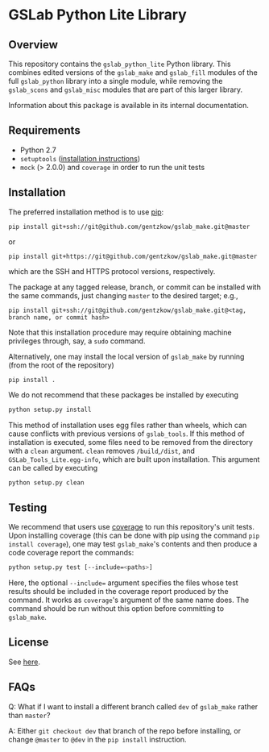# GSLab Python Lite Library

Overview
--------
This repository contains the `gslab_python_lite` Python library. This combines edited versions of the `gslab_make` and `gslab_fill` modules of the full `gslab_python` library into a single module, while removing the `gslab_scons` and `gslab_misc` modules that are part of this larger library.

Information about this package is available in its internal documentation. 

Requirements
------------
- Python 2.7 
- `setuptools` ([installation instructions](https://packaging.python.org/installing/))
- `mock` (> 2.0.0) and `coverage` in order to run the unit tests 

Installation
------------

The preferred installation method is to use [pip](https://pypi.python.org/pypi/pip):
```
pip install git+ssh://git@github.com/gentzkow/gslab_make.git@master
```
or
```
pip install git+https://git@github.com/gentzkow/gslab_make.git@master
```
which are the SSH and HTTPS protocol versions, respectively.

The package at any tagged release, branch, or commit can be installed with the same commands, just changing `master` to the desired target; e.g., 
```
pip install git+ssh://git@github.com/gentzkow/gslab_make.git@<tag, branch name, or commit hash>
```


Note that this installation procedure may require obtaining machine privileges through,
say, a `sudo` command.


Alternatively, one may install the local version of `gslab_make` by running (from the root of the repository)

```
pip install .
```

We do not recommend that these packages be installed by executing
```bash
python setup.py install
```
This method of installation uses egg files rather than wheels, which can cause conflicts with previous versions of `gslab_tools`. If this method of installation is executed, some files need to be removed from the directory with a `clean` argument. `clean` removes `/build`,`/dist`, and `GSLab_Tools_Lite.egg-info`, which are built upon installation. This argument can be called by executing 

```bash
python setup.py clean
```


Testing
-------

We recommend that users use [coverage](https://pypi.python.org/pypi/coverage/) 
to run this repository's unit tests. Upon installing coverage (this can be done with
pip using the command `pip install coverage`), one may test `gslab_make`'s contents
and then produce a code coverage report the commands:

```bash
python setup.py test [--include=<paths>]
```

Here, the optional `--include=` argument specifies the files whose test results
should be included in the coverage report produced by the command. 
It works as `coverage`'s argument of the same name does. The command should be
run without this option before committing to `gslab_make`.


License
-------
See [here](https://github.com/gentzkow/gslab_make/blob/master/LICENSE.txt).

FAQs
-------

Q: What if I want to install a different branch called `dev` of `gslab_make` rather than `master`?

A: Either `git checkout dev` that branch of the repo before installing, or change `@master` to `@dev` in the `pip install` instruction.

